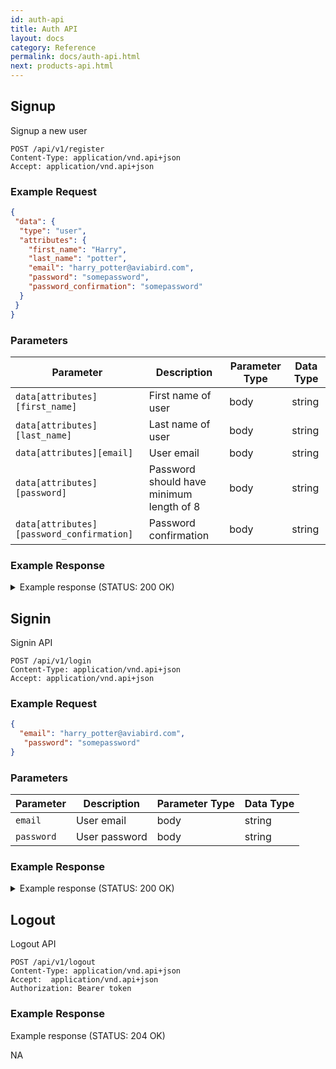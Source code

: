 ```yaml
---
id: auth-api
title: Auth API
layout: docs
category: Reference
permalink: docs/auth-api.html
next: products-api.html
---
```


## Signup

Signup a new user

```
POST /api/v1/register
Content-Type: application/vnd.api+json
Accept: application/vnd.api+json
```

### Example Request

```json
{
 "data": {
  "type": "user",
  "attributes": {
    "first_name": "Harry",
    "last_name": "potter",
    "email": "harry_potter@aviabird.com",
    "password": "somepassword",
    "password_confirmation": "somepassword"
  } 
 } 
}
```

### Parameters


| Parameter                                 | Description                              | Parameter Type | Data Type |
|-------------------------------------------|------------------------------------------|----------------|-----------|
| `data[attributes][first_name]`            | First name of user                       | body           | string    |
| `data[attributes][last_name]`             | Last name of user                        | body           | string    |
| `data[attributes][email]`                 | User email                               | body           | string    |
| `data[attributes][password]`              | Password should have minimum length of 8 | body           | string    |
| `data[attributes][password_confirmation]` | Password confirmation                    | body           | string    |

### Example Response

<details>
<summary>Example response (STATUS: 200 OK)</summary>
<br>

```json
{
  "data":{
    "attributes":{
      "email":"harry_potter@aviabird.com",
      "name":"HarryPotter"
    },
    "id":"4",
    "links":{
      "self":"/users/4"
    },
    "type":"user"
  },
  "jsonapi":{
    "version":"1.0"
  }
}
```

</details>


## Signin

Signin API

```
POST /api/v1/login
Content-Type: application/vnd.api+json
Accept: application/vnd.api+json
```

### Example Request

```json
{
  "email": "harry_potter@aviabird.com",
   "password": "somepassword"
}
```
### Parameters
| Parameter                                 | Description                              | Parameter Type | Data Type |
|-------------------------------------------|------------------------------------------|----------------|-----------|
| `email`                                   | User email                               | body           | string    |
| `password`                                | User password                            | body           | string    |

### Example Response

<details>
<summary>Example response (STATUS: 200 OK)</summary>
<br>

```json
{
  "data":{
    "attributes":{
      "email":"harry_potter@aviabird.com",
      "first_name":"Harry",
      "id":4,
      "last_name":"Potter",
      "token":"some_string_token"
    },
    "id":4,
    "type":"user"
  }
}
```

</details>

## Logout

Logout API

```
POST /api/v1/logout
Content-Type: application/vnd.api+json
Accept:  application/vnd.api+json
Authorization: Bearer token
```

### Example Response

Example response (STATUS: 204 OK)

NA
